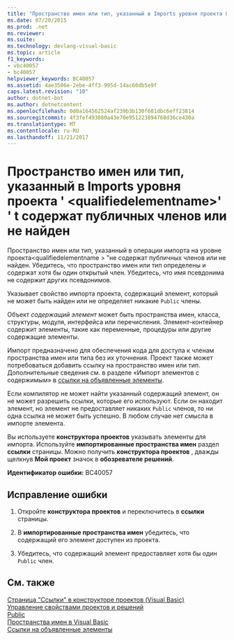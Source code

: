 ```yaml
---
title: "Пространство имен или тип, указанный в Imports уровня проекта &#39; &lt;qualifiedelementname&gt;&#39; &#39; t содержат публичных членов или не найден"
ms.date: 07/20/2015
ms.prod: .net
ms.reviewer: 
ms.suite: 
ms.technology: devlang-visual-basic
ms.topic: article
f1_keywords:
- vbc40057
- bc40057
helpviewer_keywords: BC40057
ms.assetid: 4ae3506e-2ebe-4ff3-995d-14ac60db5e9f
caps.latest.revision: "10"
author: dotnet-bot
ms.author: dotnetcontent
ms.openlocfilehash: 0d0a164562524af239b3b130f681dbc6eff23814
ms.sourcegitcommit: 4f3fef493080a43e70e951223894768d36ce430a
ms.translationtype: MT
ms.contentlocale: ru-RU
ms.lasthandoff: 11/21/2017
---
```

# <a name="namespace-or-type-specified-in-the-project-level-imports-39ltqualifiedelementnamegt39-doesn39t-contain-any-public-member-or-cannot-be-found"></a>Пространство имен или тип, указанный в Imports уровня проекта &#39; &lt;qualifiedelementname&gt;&#39; &#39; t содержат публичных членов или не найден
Пространство имен или тип, указанный в операции импорта на уровне проекта\<qualifiedelementname > "не содержат публичных членов или не найден. Убедитесь, что пространство имен или тип определены и содержат хотя бы один открытый член. Убедитесь, что имя псевдонима не содержит других псевдонимов.  
  
 Указывает свойство импорта проекта, содержащий элемент, который не может быть найден или не определяет никакие `Public` члены.  
  
 Объект *содержащий элемент* может быть пространства имен, класса, структуры, модуля, интерфейса или перечисления. Элемент-контейнер содержит элементы, такие как переменные, процедуры или другие содержащие элементы.  
  
 Импорт предназначено для обеспечения кода для доступа к членам пространства имен или типа без их уточнения. Проект также может потребоваться добавить ссылку на пространство имен или тип. Дополнительные сведения см. в разделе «Импорт элементов с содержимым» в [ссылки на объявленные элементы](../../../visual-basic/programming-guide/language-features/declared-elements/references-to-declared-elements.md).  
  
 Если компилятор не может найти указанный содержащий элемент, он не может разрешить ссылки, которые его используют. Если он находит элемент, но элемент не предоставляет никаких `Public` членов, то ни одна ссылка не может быть успешно. В любом случае нет смысла в импорте элемента.  
  
 Вы используете **конструктора проектов** указывать элементы для импорта. Используйте **импортированные пространства имен** раздел **ссылки** страницы. Можно получить **конструктора проектов** , дважды щелкнув **Мой проект** значок в **обозревателе решений**.  
  
 **Идентификатор ошибки:** BC40057  
  
## <a name="to-correct-this-error"></a>Исправление ошибки  
  
1.  Откройте **конструктора проектов** и переключитесь в **ссылки** страницы.  
  
2.  В **импортированные пространства имен** убедитесь, что содержащий его элемент доступен из проекта.  
  
3.  Убедитесь, что содержащий элемент предоставляет хотя бы один `Public` член.  
  
## <a name="see-also"></a>См. также  
 [Страница "Ссылки" в конструкторе проектов (Visual Basic)](/visualstudio/ide/reference/references-page-project-designer-visual-basic)  
 [Управление свойствами проектов и решений](/visualstudio/ide/managing-project-and-solution-properties)  
 [Public](../../../visual-basic/language-reference/modifiers/public.md)  
 [Пространства имен в Visual Basic](../../../visual-basic/programming-guide/program-structure/namespaces.md)  
 [Ссылки на объявленные элементы](../../../visual-basic/programming-guide/language-features/declared-elements/references-to-declared-elements.md)
